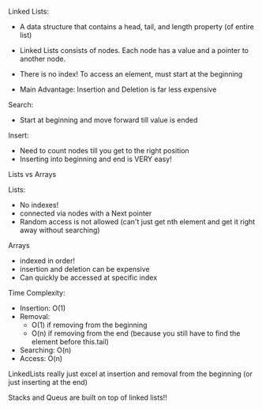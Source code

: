 Linked Lists:

- A data structure that contains a head, tail, and length property (of entire list)

- Linked Lists consists of nodes. Each node has a value and a pointer to another node.

- There is no index! To access an element, must start at the beginning

- Main Advantage: Insertion and Deletion is far less expensive

Search:

- Start at beginning and move forward till value is ended

Insert:

- Need to count nodes till you get to the right position
- Inserting into beginning and end is VERY easy!

Lists vs Arrays

Lists:

- No indexes!
- connected via nodes with a Next pointer
- Random access is not allowed (can't just get nth element and get it right away without searching)

Arrays

- indexed in order!
- insertion and deletion can be expensive
- Can quickly be accessed at specific index

Time Complexity:

- Insertion: O(1)
- Removal:
  - O(1) if removing from the beginning
  - O(n) if removing from the end (because you still have to find the element before this.tail)
- Searching: O(n)
- Access: O(n)

LinkedLists really just excel at insertion and removal from the beginning (or just inserting at the end)

Stacks and Queus are built on top of linked lists!!
